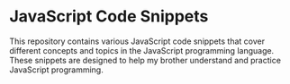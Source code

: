 # JavaScript Code Snippets

This repository contains various JavaScript code snippets that cover different concepts and topics in the JavaScript programming language. These snippets are designed to help my brother understand and practice JavaScript programming.
